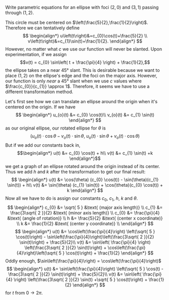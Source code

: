 Write parametric equations for an ellipse with foci $(2,0)$ and $(3,1)$ passing through $(1,2).$

This circle must be centered on $\left(\frac{5}{2},\frac{1}{2}\right)$. Therefore we can tentatively define 
$$
\begin{align*}
u\left(t\right)&=c_{0}\cos(t)+\frac{5}{2} \\ v\left(t\right)&=c_{1}\sin(t)+\frac{1}{2}.
\end{align*}
$$
However, no matter what $c$ we use our function will never be slanted. Upon experimentation, if we assign $$v(t) = c_{0} \sin\left( t + \frac{\pi}{4} \right) + \frac{1}{2},$$
the ellipse takes on a near $45°$ slant. This is desirable because we want to place $(1,2)$ on the ellipse's edge and the foci on the major axis. However, our function is only *near* a $45°$ slant when we use $c$ values where $\frac{c_{0}}{c_{1}} \approx 1$. Therefore, it seems we have to use a different transformation method. 

Let's first see how we can translate an ellipse around the origin when it's centered on the origin. If we have
$$
\begin{align*}
u_{o}(t) &= c_{0} \cos(t)\\
v_{o}(t) &= c_{1} \sin(t)
\end{align*}
$$
as our original ellipse, our rotated ellipse for $\theta$ is
$$
(u_{o}(t) \cdot \cos{\theta} - v_{o}(t) \cdot \sin{\theta},\ u_{o}(t) \cdot \sin{\theta} + v_{o}(t) \cdot \cos{\theta})
$$But if we add our constants back in, 
$$\begin{align*}
u(t) &= c_{0} \cos(t) + h\\
v(t) &= c_{1} \sin(t) +k
\end{align*}$$
we get a graph of an ellipse rotated around the origin instead of its center. Thus we add $h$ and $k$ after the transformation to get our final result:
$$
\begin{align*}
u(t) &= \cos(\theta) (c_{0} \cos(t)) - \sin(\theta)(c_{1} \sin(t)) + h\\
v(t) &= \sin(\theta) (c_{1} \sin(t)) + \cos(\theta)(c_{0} \cos(t)) + k
\end{align*}
$$
Now all we have to do is assign our constants $c_{0}$, $c_{1}$, $h$, $k$  and $\theta$.
$$
\begin{align*}
c_{0} &= \sqrt{ 5 } &\text{ (major axis length)} \\
c_{1} &= \frac{3\sqrt{ 2 }}{2} &\text{ (minor axis length)} \\
c_{0} &= \frac{\pi}{4} &\text{ (angle of rotation)} \\
h &= \frac{5}{2} &\text{ (center x coordinate)} \\
k &= \frac{1}{2} &\text{ (center y coordinate)} \\
\end{align*}
$$
$$
\begin{align*}
u(t) &= \cos\left(\frac{\pi}{4}\right) \left(\sqrt{ 5 } \cos(t)\right) - \sin\left(\frac{\pi}{4}\right)\left(\frac{3\sqrt{ 2 }}{2} \sin(t)\right) + \frac{5}{2}\\
v(t) &= \sin\left( \frac{\pi}{4} \right) \left(\frac{3\sqrt{ 2 }}{2} \sin(t)\right) + \cos\left(\frac{\pi}{4}\right)\left(\sqrt{ 5 } \cos(t)\right) + \frac{1}{2}
\end{align*}
$$
Oddly enough, $\sin\left(\frac{\pi}{4}\right) = \cos\left(\frac{\pi}{4}\right)$
$$
\begin{align*}
u(t) &= \sin\left(\frac{\pi}{4}\right) \left(\sqrt{ 5 } \cos(t) - \frac{3\sqrt{ 2 }}{2} \sin(t)\right) + \frac{5}{2}\\
v(t) &= \sin\left( \frac{\pi}{4} \right) \left(\frac{3\sqrt{ 2 }}{2} \sin(t) +\sqrt{ 5 } \cos(t)\right) + \frac{1}{2}
\end{align*}
$$
for $t$ from $0 \to 2\pi.$